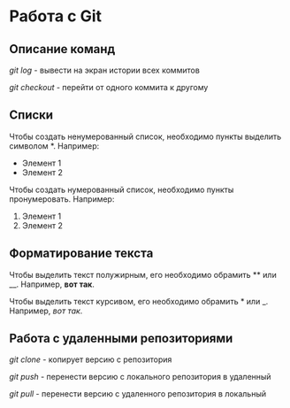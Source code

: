# Работа с Git

## Описание команд
*git log* - вывести на экран истории всех коммитов

*git checkout* - перейти от одного коммита к другому

## Списки
Чтобы создать ненумерованный список, необходимо пункты выделить символом *. Например:

* Элемент 1
* Элемент 2

Чтобы создать нумерованный список, необходимо пункты пронумеровать. Например:

1. Элемент 1
2. Элемент 2

## Форматирование текста
Чтобы выделить текст полужирным, его необходимо обрамить ** или __. Например, **вот так**.

Чтобы выделить текст курсивом, его необходимо обрамить * или _. Например, *вот так*.

## Работа с удаленными репозиториями
*git clone* - копирует версию с репозитория

*git push* - перенести версию с локального репозитория в удаленный

*git pull* - перенести версию с удаленного репозитория в локальный